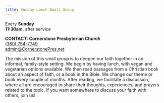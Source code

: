```yaml
---
title: Sunday Lunch Small Group
---
```

Every **Sunday**\
**11:30am**, after service

**CONTACT: Cornerstone Presbyterian Church**\
[(360) 754-7749](tel:360-754-7749)\
[admin@CornerstonePres.net](mailto:admin@cornerstonepres.net)

The mission of this small group is to deepen our faith together in an informal, family-style setting. We begin by having lunch, with vegan and vegetarian options available. We then read passages from a Christian book about an aspect of faith, or a book in the Bible. We change our theme or book every couple of months. After reading, we facilitate a discussion, where all are encouraged to share their thoughts, experiences, and prayers related to the topic. If you want somewhere to discuss your faith with others, join us!
